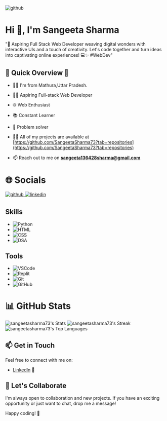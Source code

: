 
<img src="https://png.pngtree.com/background/20230525/original/pngtree-female-programmer-in-front-of-computer-screens-picture-image_2734159.jpg" alt=github style="margin-bottom: 5px;" />

<h1>Hi 👋, I'm Sangeeta Sharma</h1>

"🚀 Aspiring Full Stack Web Developer weaving digital wonders with interactive UIs and a touch of creativity. Let's code together and turn ideas into captivating online experiences! 💻✨ #WebDev"
 
## 🚀 Quick Overview 🚀
- 👨‍💻 I'm from Mathura,Uttar Pradesh.
- 👨‍💻 Aspiring Full-stack Web Developer
- 🌐 Web Enthusiast
- 📚 Constant Learner
- 🚀 Problem solver

- 👨‍💻 All of my projects are available at [https://github.com/SangeetaSharma73?tab=repositories](https://github.com/SangeetaSharma73?tab=repositories)

- 📫 Reach out to me on **sangeeta136428sharma@gmail.com**


<h1>🌐 Socials</h1>
<p align="left">
<a href="https://github.com/SangeetaSharma73" target="_blank">
<img src=https://img.shields.io/badge/github-%2324292e.svg?&style=for-the-badge&logo=github&logoColor=white alt=github style="margin-bottom: 5px;" />
</a>
<a href="https://www.linkedin.com/in/sangeeta-sharma-12609b253/" target="_blank">
<img src=https://img.shields.io/badge/linkedin-%231E77B5.svg?&style=for-the-badge&logo=linkedin&logoColor=white alt=linkedin style="margin-bottom: 5px;" />
</a>

## Skills
- ![Python](https://img.shields.io/badge/Python-3776AB?style=flat&logo=python&logoColor=white)
- ![HTML](https://img.shields.io/badge/HTML5-E34F26?style=flat&logo=html5&logoColor=white)
- ![CSS](https://img.shields.io/badge/CSS3-1572B6?style=flat&logo=css3&logoColor=white)
- ![DSA](https://img.shields.io/badge/Data_Structures_%26_Algorithms-0082C9?style=flat)

## Tools
- ![VSCode](https://img.shields.io/badge/VSCode-007ACC?style=flat&logo=visual-studio-code&logoColor=white)
- ![Replit](https://img.shields.io/badge/Replit-667881?style=flat&logo=replit&logoColor=white)
- ![Git](https://img.shields.io/badge/Git-F05032?style=flat&logo=git&logoColor=white)
- ![GitHub](https://img.shields.io/badge/GitHub-181717?style=flat&logo=github&logoColor=white)


<h1 align="left">📊 GitHub Stats</h1>

![sangeetasharma73's Stats](https://github-readme-stats.vercel.app/api?username=sangeetasharma73&theme=vue-dark&show_icons=true&hide_border=true&count_private=true)
![sangeetasharma73's Streak](https://github-readme-streak-stats.herokuapp.com/?user=sangeetasharma73&theme=vue-dark&hide_border=true)
![sangeetasharma73's Top Languages](https://github-readme-stats.vercel.app/api/top-langs/?username=sangeetasharma73&theme=vue-dark&show_icons=true&hide_border=true&layout=compact)

## 📫 Get in Touch

Feel free to connect with me on:

- [LinkedIn](https://www.linkedin.com/in/sangeeta-sharma-12609b253/) 📎

## 🤝 Let's Collaborate

I'm always open to collaboration and new projects. If you have an exciting opportunity or just want to chat, drop me a message!

Happy coding! 🚀
